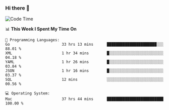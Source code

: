 ### Hi there 👋

<!--
**CrazyCollin/crazycollin** is a ✨ _special_ ✨ repository because its `README.md` (this file) appears on your GitHub profile.

Here are some ideas to get you started:

- 🔭 I’m currently working on ...
- 🌱 I’m currently learning ...
- 👯 I’m looking to collaborate on ...
- 🤔 I’m looking for help with ...
- 💬 Ask me about ...
- 📫 How to reach me: ...
- 😄 Pronouns: ...
- ⚡ Fun fact: ...
-->

<!--START_SECTION:waka-->
![Code Time](http://img.shields.io/badge/Code%20Time-2%2C691%20hrs%2013%20mins-blue)

📊 **This Week I Spent My Time On** 

```text
💬 Programming Languages: 
Go                       33 hrs 13 mins      ██████████████████████░░░   88.01 % 
XML                      1 hr 34 mins        █░░░░░░░░░░░░░░░░░░░░░░░░   04.18 % 
YAML                     1 hr 26 mins        █░░░░░░░░░░░░░░░░░░░░░░░░   03.84 % 
JSON                     1 hr 16 mins        █░░░░░░░░░░░░░░░░░░░░░░░░   03.37 % 
SQL                      12 mins             ░░░░░░░░░░░░░░░░░░░░░░░░░   00.56 % 

💻 Operating System: 
Mac                      37 hrs 44 mins      █████████████████████████   100.00 % 
```


<!--END_SECTION:waka-->
